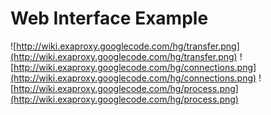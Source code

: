 # Web Interface Example #

![http://wiki.exaproxy.googlecode.com/hg/transfer.png](http://wiki.exaproxy.googlecode.com/hg/transfer.png)
![http://wiki.exaproxy.googlecode.com/hg/connections.png](http://wiki.exaproxy.googlecode.com/hg/connections.png)
![http://wiki.exaproxy.googlecode.com/hg/process.png](http://wiki.exaproxy.googlecode.com/hg/process.png)